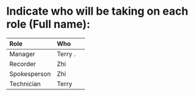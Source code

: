 # Indicate who will be taking on each role (**Full name**):

| Role         | Who             |
|:-------------|:----------------|
| Manager      |  Terry .       |
| Recorder     |   Zhi     |
| Spokesperson |  Zhi     |
| Technician   |   Terry        |
